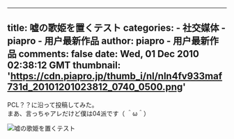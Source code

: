 
---
title: 嘘の歌姫を置くテスト
categories: 
    - 社交媒体
    - piapro - 用户最新作品
author: piapro - 用户最新作品
comments: false
date: Wed, 01 Dec 2010 02:38:12 GMT
thumbnail: 'https://cdn.piapro.jp/thumb_i/nl/nln4fv933maf731d_20101201023812_0740_0500.png'
---

<div>   
<p class="cd_dtl_cap">PCL？？に沿って投稿してみた。<br>
まあ、言っちゃアレだけど僕は04派です（ ＾ω＾）</p><div class="illust-whole">
<img src="https://cdn.piapro.jp/thumb_i/nl/nln4fv933maf731d_20101201023812_0740_0500.png" alt="嘘の歌姫を置くテスト" referrerpolicy="no-referrer">
</div>  
</div>
            